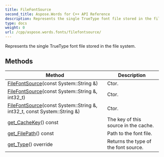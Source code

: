 ```yaml
---
title: FileFontSource
second_title: Aspose.Words for C++ API Reference
description: Represents the single TrueType font file stored in the file system. 
type: docs
weight: 0
url: /cpp/aspose.words.fonts/filefontsource/
---
```


Represents the single TrueType font file stored in the file system. 

## Methods

| Method | Description |
| --- | --- |
| [FileFontSource](./filefontsource/)(const System::String &) | Ctor.  |
| [FileFontSource](./filefontsource/)(const System::String &, int32_t) | Ctor.  |
| [FileFontSource](./filefontsource/)(const System::String &, int32_t, const System::String &) | Ctor.  |
| [get_CacheKey](./get_cachekey/)() const | The key of this source in the cache.  |
| [get_FilePath](./get_filepath/)() const | Path to the font file.  |
| [get_Type](./get_type/)() override | Returns the type of the font source.  |
